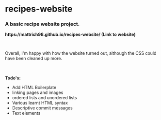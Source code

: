 # recipes-website

<h3>A basic recipe website project.</h3>
<p><strong>https://mattrich98.github.io/recipes-website/ (Link to website)</strong></p>
<br>
<p>Overall, I'm happy with how the website turned out, although the CSS could have been cleaned up more.</p>
<br>
<br>
<strong>Todo's:</strong>
<ul>
<li>Add HTML Boilerplate</li>
<li>linking pages and images</li>
<li>ordered lists and unordered lists</li>
<li>Various learnt HTML syntax</li>
<li>Descriptive commit messages</li>
<li>Text elements</li>
</ul>
